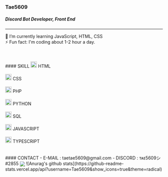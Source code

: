 ### Tae5609
##### Discord Bot Developer, Front End
<hr />

🌱 I’m currently learning JavaScript, HTML, CSS <br>
⚡ Fun fact: I'm coding about 1-2 hour a day.

<br>
<br>
#### SKILL
<img src="https://www.hellomyweb.com/media/course/html.png.500x500_q85_crop.png" width="20px"> HTML <br><br>
<img src="https://upload.wikimedia.org/wikipedia/commons/thumb/d/d5/CSS3_logo_and_wordmark.svg/1200px-CSS3_logo_and_wordmark.svg.png" width="20px"> CSS <br><br>
<img src="https://upload.wikimedia.org/wikipedia/commons/2/27/PHP-logo.svg" width="20px"> PHP <br><br>
<img src="https://www.python.org/static/opengraph-icon-200x200.png" width="20px"> PYTHON <br><br>
<img src="https://icons-for-free.com/iconfiles/png/512/file+sql+icon-1320183612970878250.png" width="20px"> SQL <br><br>
<img src="https://cdn.icon-icons.com/icons2/2108/PNG/512/javascript_icon_130900.png" width="20px"> JAVASCRIPT <br><br>
<img src="https://cdn.iconscout.com/icon/free/png-512/typescript-1174965.png" width="20px"> TYPESCRIPT <br>

<br>
<br>
#### CONTACT
- E-MAIL : taetae5609@gmail.com
- DISCORD : ᴛᴀᴇ5609シ#2855

<img align="center" src="https://github-readme-stats.vercel.app/api/top-langs/?username=Tae5609" />
![Anurag's github stats](https://github-readme-stats.vercel.app/api?username=Tae5609&show_icons=true&theme=radical)

<!--
**Tae5609/Tae5609** is a ✨ _special_ ✨ repository because its `README.md` (this file) appears on your GitHub profile.

Here are some ideas to get you started:

- 🔭 I’m currently working on ...
- 🌱 I’m currently learning ...
- 👯 I’m looking to collaborate on ...
- 🤔 I’m looking for help with ...
- 💬 Ask me about ...
- 📫 How to reach me: ...
- 😄 Pronouns: ...
- ⚡ Fun fact: ...
-->
